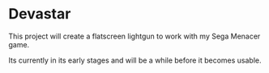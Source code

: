 # Devastar
This project will create a flatscreen lightgun to work with my Sega Menacer game.   

Its currently in its early stages and will be a while before it becomes usable.

